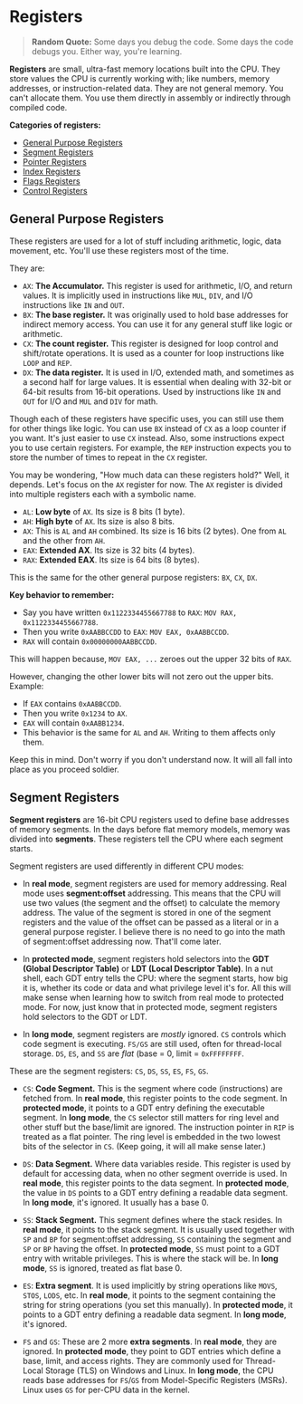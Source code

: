 # Registers

> **Random Quote:** Some days you debug the code. Some days the code debugs you. Either way, you're learning.

**Registers** are small, ultra-fast memory locations built into the CPU. They store values the CPU is currently working with; like numbers, memory addresses, or instruction-related data. They are not general memory. You can't allocate them. You use them directly in assembly or indirectly through compiled code.

**Categories of registers:**
+ [General Purpose Registers](#general-purpose-registers)
+ [Segment Registers](#segment-registers)
+ [Pointer Registers](#pointer-registers)
+ [Index Registers](#index-registers)
+ [Flags Registers](#flags-registers)
+ [Control Registers](#control-registers)

## General Purpose Registers
These registers are used for a lot of stuff including arithmetic, logic, data movement, etc. You'll use these registers most of the time.

They are:
+ `AX`: **The Accumulator.** This register is used for arithmetic, I/O, and return values. It is implicitly used in instructions like `MUL`, `DIV`, and I/O instructions like `IN` and `OUT`.
+ `BX`: **The base register.** It was originally used to hold base addresses for indirect memory access. You can use it for any general stuff like logic or arithmetic.
+ `CX`: **The count register.** This register is designed for loop control and shift/rotate operations. It is used as a counter for loop instructions like `LOOP` and `REP`.
+ `DX`: **The data register.** It is used in I/O, extended math, and sometimes as a second half for large values. It is essential when dealing with 32-bit or 64-bit results from 16-bit operations. Used by instructions like `IN` and `OUT` for I/O and `MUL` and `DIV` for math.

Though each of these registers have specific uses, you can still use them for other things like logic. You can use `BX` instead of `CX` as a loop counter if you want. It's just easier to use `CX` instead. Also, some instructions expect you to use certain registers. For example, the `REP` instruction expects you to store the number of times to repeat in the `CX` register.

You may be wondering, "How much data can these registers hold?" Well, it depends. Let's focus on the `AX` register for now. The `AX` register is divided into multiple registers each with a symbolic name.
+ `AL`: **Low byte** of `AX`. Its size is 8 bits (1 byte).
+ `AH`: **High byte** of `AX`. Its size is also 8 bits.
+ `AX`: This is `AL` and `AH` combined. Its size is 16 bits (2 bytes). One from `AL` and the other from `AH`.
+ `EAX`: **Extended AX**. Its size is 32 bits (4 bytes).
+ `RAX`: **Extended EAX**. Its size is 64 bits (8 bytes).

This is the same for the other general purpose registers: `BX`, `CX`, `DX`.

**Key behavior to remember:**
+ Say you have written `0x1122334455667788` to `RAX`: `MOV RAX, 0x1122334455667788`.
+ Then you write `0xAABBCCDD` to `EAX`: `MOV EAX, 0xAABBCCDD`.
+ `RAX` will contain `0x00000000AABBCCDD`.

This will happen because, `MOV EAX, ...` zeroes out the upper 32 bits of `RAX`.

However, changing the other lower bits will not zero out the upper bits. Example:
+ If `EAX` contains `0xAABBCCDD`.
+ Then you write `0x1234` to `AX`.
+ `EAX` will contain `0xAABB1234`.
+ This behavior is the same for `AL` and `AH`. Writing to them affects only them.

Keep this in mind. Don't worry if you don't understand now. It will all fall into place as you proceed soldier.


## Segment Registers
**Segment registers** are 16-bit CPU registers used to define base addresses of memory segments. In the days before flat memory models, memory was divided into **segments**. These registers tell the CPU where each segment starts.

Segment registers are used differently in different CPU modes:
+ In **real mode**, segment registers are used for memory addressing. Real mode uses **segment:offset** addressing. This means that the CPU will use two values (the segment and the offset) to calculate the memory address. The value of the segment is stored in one of the segment registers and the value of the offset can be passed as a literal or in a general purpose register. I believe there is no need to go into the math of segment:offset addressing now. That'll come later.

+ In **protected mode**, segment registers hold selectors into the **GDT (Global Descriptor Table)** or **LDT (Local Descriptor Table)**. In a nut shell, each GDT entry tells the CPU: where the segment starts, how big it is, whether its code or data and what privilege level it's for. All this will make sense when learning how to switch from real mode to protected mode. For now, just know that in protected mode, segment registers hold selectors to the GDT or LDT.

+ In **long mode**, segment registers are *mostly* ignored. `CS` controls which code segment is executing. `FS/GS` are still used, often for thread-local storage. `DS`, `ES`, and `SS` are *flat* (base = 0, limit = `0xFFFFFFFF`.

These are the segment registers: `CS`, `DS`, `SS`, `ES`, `FS`, `GS`.
+ `CS`: **Code Segment.** This is the segment where code (instructions) are fetched from. In **real mode**, this register points to the code segment. In **protected mode**, it points to a GDT entry defining the executable segment. In **long mode**, the `CS` selector still matters for ring level and other stuff but the base/limit are ignored. The instruction pointer in `RIP` is treated as a flat pointer. The ring level is embedded in the two lowest bits of the selector in `CS`. (Keep going, it will all make sense later.)

+ `DS`: **Data Segment.** Where data variables reside. This register is used by default for accessing data, when no other segment override is used. In **real mode**, this register points to the data segment. In **protected mode**, the value in `DS` points to a GDT entry defining a readable data segment. In **long mode**, it's ignored. It usually has a base 0.

+ `SS`: **Stack Segment.** This segment defines where the stack resides. In **real mode**, it points to the stack segment. It is usually used together with `SP` and `BP` for segment:offset addressing, `SS` containing the segment and `SP` or `BP` having the offset. In **protected mode**, `SS` must point to a GDT entry with writable privileges. This is where the stack will be. In **long mode**, `SS` is ignored, treated as flat base 0.

+ `ES`: **Extra segment**. It is used implicitly by string operations like `MOVS`, `STOS`, `LODS`, etc. In **real mode**, it points to the segment containing the string for string operations (you set this manually). In **protected mode**, it points to a GDT entry defining a readable data segment. In **long mode**, it's ignored.

+ `FS` and `GS`: These are 2 more **extra segments**. In **real mode**, they are ignored. In **protected mode**, they point to GDT entries which define a base, limit, and access rights. They are commonly used for Thread-Local Storage (TLS) on Windows and Linux. In **long mode**, the CPU reads base addresses for `FS`/`GS` from Model-Specific Registers (MSRs). Linux uses `GS` for per-CPU data in the kernel.


















